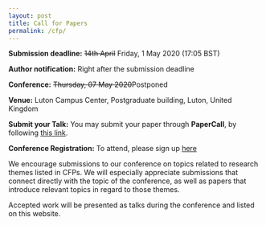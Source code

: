 ```yaml
---
layout: post
title: Call for Papers
permalink: /cfp/
---
```


**Submission deadline:** ~~14th April~~ Friday, 1 May 2020 (17:05 BST)

**Author notification:** Right after the submission deadline

**Conference:** ~~Thursday, 07 May 2020~~Postponed

**Venue:** Luton Campus Center, Postgraduate building, Luton, United Kingdom

**Submit your Talk:** You may submit your paper through **PaperCall**, by following [this link](https://www.papercall.io/uobpgrconference2020).

**Conference Registration:** To attend, please sign up [here](https://www.eventbrite.co.uk/e/current-and-future-trends-in-research-journey-into-the-unknown-tickets-94850092179) 

We encourage submissions to our conference on topics related to research themes listed in CFPs. We will especially appreciate submissions that connect directly with the topic of the conference, as well as papers that introduce relevant topics in regard to those themes. 

Accepted work will be presented as talks during the conference and listed on this website.
